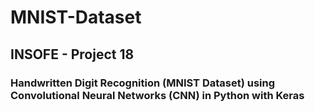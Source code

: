 # MNIST-Dataset

## INSOFE - Project 18

### Handwritten Digit Recognition (MNIST Dataset) using Convolutional Neural Networks (CNN) in Python with Keras
